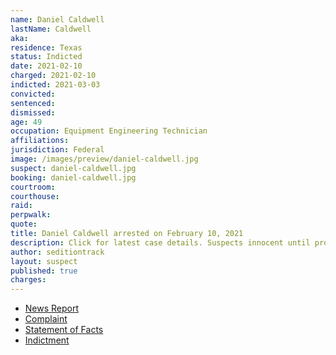 ```yaml
---
name: Daniel Caldwell
lastName: Caldwell
aka:
residence: Texas
status: Indicted
date: 2021-02-10
charged: 2021-02-10
indicted: 2021-03-03
convicted: 
sentenced: 
dismissed: 
age: 49
occupation: Equipment Engineering Technician
affiliations:
jurisdiction: Federal
image: /images/preview/daniel-caldwell.jpg
suspect: daniel-caldwell.jpg
booking: daniel-caldwell.jpg
courtroom:
courthouse:
raid:
perpwalk:
quote:
title: Daniel Caldwell arrested on February 10, 2021
description: Click for latest case details. Suspects innocent until proven guilty.
author: seditiontrack
layout: suspect
published: true
charges:
---
```

- [News Report](https://dentonrc.com/news/denton-county-man-allegedly-assaulted-officer-at-capitol-riot/article_bdf358b0-4e47-5d72-bf9a-11887f779425.html)
- [Complaint](https://extremism.gwu.edu/sites/g/files/zaxdzs2191/f/Daniel%20Ray%20Caldwell%20Criminal%20Complaint.pdf)
- [Statement of Facts](https://www.justice.gov/usao-dc/case-multi-defendant/file/1378486/download)
- [Indictment](https://www.justice.gov/usao-dc/case-multi-defendant/file/1378496/download)

